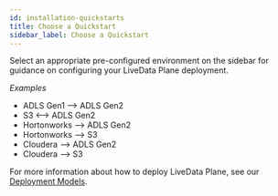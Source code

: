 ```yaml
---
id: installation-quickstarts
title: Choose a Quickstart
sidebar_label: Choose a Quickstart
---
```


Select an appropriate pre-configured environment on the sidebar for guidance on configuring your LiveData Plane deployment.

_Examples_

* ADLS Gen1 --> ADLS Gen2
* S3 <--> ADLS Gen2
* Hortonworks --> ADLS Gen2
* Hortonworks --> S3
* Cloudera --> ADLS Gen2
* Cloudera --> S3

For more information about how to deploy LiveData Plane, see our [Deployment Models](../../reference/concepts/deployment_models.md).
